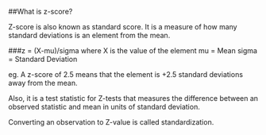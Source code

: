 ##What is z-score?

Z-score is also known as standard score. It is a measure of how many 
standard deviations is an element from the mean.

###z = (X-mu)/sigma
where X is the value of the element
mu = Mean 
sigma = Standard Deviation 

eg. A z-score of 2.5 means that the element is +2.5 standard deviations
away from the mean.

Also, it is a test statistic for Z-tests that measures the difference between 
an observed statistic and mean in units of standard deviation.

Converting an observation to Z-value is called standardization.
